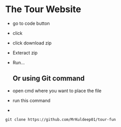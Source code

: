 # The Tour Website

- go to code button
- click
- click download zip
- Exteract zip
- Run...

  ## Or using Git command
 - open cmd where you want to place the file
 - run this command
 - 
  ```lso
git clone https://github.com/MrKuldeep01/tour-fun
  ```
